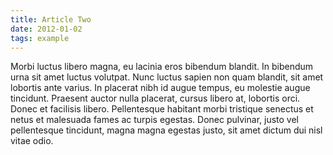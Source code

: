```yaml
---
title: Article Two
date: 2012-01-02
tags: example
---
```


Morbi luctus libero magna, eu lacinia eros bibendum blandit. In bibendum urna sit amet luctus volutpat. Nunc luctus sapien non quam blandit, sit amet lobortis ante varius. In placerat nibh id augue tempus, eu molestie augue tincidunt. Praesent auctor nulla placerat, cursus libero at, lobortis orci. Donec et facilisis libero. Pellentesque habitant morbi tristique senectus et netus et malesuada fames ac turpis egestas. Donec pulvinar, justo vel pellentesque tincidunt, magna magna egestas justo, sit amet dictum dui nisl vitae odio.
